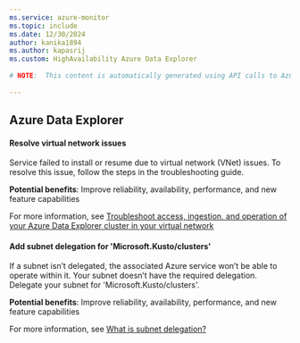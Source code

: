 ```yaml
---
ms.service: azure-monitor
ms.topic: include
ms.date: 12/30/2024
author: kanika1894
ms.author: kapasrij
ms.custom: HighAvailability Azure Data Explorer
  
# NOTE:  This content is automatically generated using API calls to Azure. Any edits made on these files will be overwritten in the next run of the script. 
  
---
```

  
## Azure Data Explorer  
  
<!--fa2649e9-e1a5-4d07-9b26-51c080d9a9ba_begin-->

#### Resolve virtual network issues  
  
Service failed to install or resume due to virtual network (VNet) issues. To resolve this issue, follow the steps in the troubleshooting guide.   
  
**Potential benefits**: Improve reliability, availability, performance, and new feature capabilities  

For more information, see [Troubleshoot access, ingestion, and operation of your Azure Data Explorer cluster in your virtual network](/azure/data-explorer/vnet-deploy-troubleshoot)  

<!--fa2649e9-e1a5-4d07-9b26-51c080d9a9ba_end-->

<!--f2bcadd1-713b-4acc-9810-4170a5d01dea_begin-->

#### Add subnet delegation for 'Microsoft.Kusto/clusters'  
  
If a subnet isn’t delegated, the associated Azure service won’t be able to operate within it. Your subnet doesn’t have the required delegation. Delegate your subnet for 'Microsoft.Kusto/clusters'.  
  
**Potential benefits**: Improve reliability, availability, performance, and new feature capabilities  

For more information, see [What is subnet delegation?](/azure/virtual-network/subnet-delegation-overview)  

<!--f2bcadd1-713b-4acc-9810-4170a5d01dea_end-->

<!--articleBody-->
